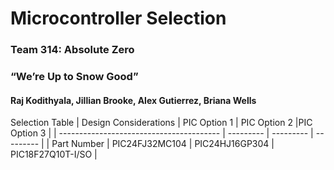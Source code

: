 # Microcontroller Selection

### Team 314: Absolute Zero

### “We’re Up to Snow Good”

#### Raj Kodithyala, Jillian Brooke, Alex Gutierrez, Briana Wells


Selection Table
| Design Considerations | PIC Option 1 | PIC Option 2 |PIC Option 3 |
| ---------------------------------------- | --------- | --------- | --------- |
| Part Number | PIC24FJ32MC104 | PIC24HJ16GP304 | PIC18F27Q10T-I/SO |
